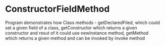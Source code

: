 # ConstructorFieldMethod
Program demonstrates how Class methods -  getDeclaredFiled, which could set a given field of a class, getConstructor which returns a given constructor and resut of it could use newInstance method, getMethod which returns a given method and can be invoked by invoke method

